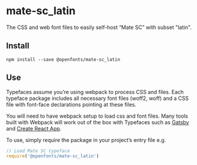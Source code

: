 
# mate-sc_latin

The CSS and web font files to easily self-host “Mate SC” with subset "latin".

## Install

`npm install --save @openfonts/mate-sc_latin`

## Use

Typefaces assume you’re using webpack to process CSS and files. Each typeface
package includes all necessary font files (woff2, woff) and a CSS file with
font-face declarations pointing at these files.

You will need to have webpack setup to load css and font files. Many tools built
with Webpack will work out of the box with Typefaces such as [Gatsby](https://github.com/gatsbyjs/gatsby)
and [Create React App](https://github.com/facebookincubator/create-react-app).

To use, simply require the package in your project’s entry file e.g.

```javascript
// Load Mate SC typeface
require('@openfonts/mate-sc_latin')
```
